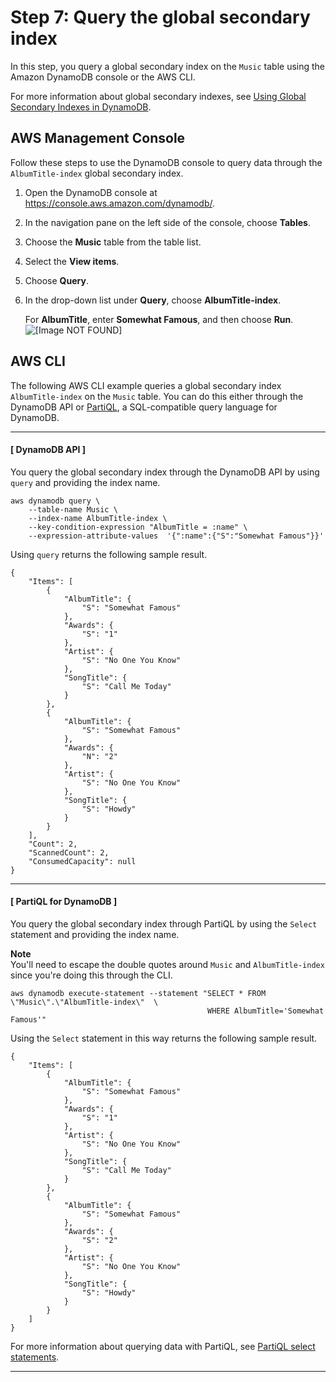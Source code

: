 # Step 7: Query the global secondary index<a name="getting-started-step-7"></a>

In this step, you query a global secondary index on the `Music` table using the Amazon DynamoDB console or the AWS CLI\.

For more information about global secondary indexes, see [Using Global Secondary Indexes in DynamoDB](GSI.md)\.

## AWS Management Console<a name="getting-started-step-7-Console"></a>

Follow these steps to use the DynamoDB console to query data through the `AlbumTitle-index` global secondary index\.

1. Open the DynamoDB console at [https://console\.aws\.amazon\.com/dynamodb/](https://console.aws.amazon.com/dynamodb/)\.

1. In the navigation pane on the left side of the console, choose **Tables**\.

1. Choose the **Music** table from the table list\.

1. Select the **View items**\.

1. Choose **Query**\.

1. In the drop\-down list under **Query**, choose **AlbumTitle\-index**\.

   For **AlbumTitle**, enter **Somewhat Famous**, and then choose **Run**\.  
![\[Image NOT FOUND\]](http://docs.aws.amazon.com/amazondynamodb/latest/developerguide/images/GettingStarted/GSISelectIndex.png)

## AWS CLI<a name="getting-started-step-7-CLI"></a>

The following AWS CLI example queries a global secondary index `AlbumTitle-index` on the `Music` table\. You can do this either through the DynamoDB API or [PartiQL](https://docs.aws.amazon.com/amazondynamodb/latest/developerguide/ql-reference.html), a SQL\-compatible query language for DynamoDB\.

------
#### [ DynamoDB API ]

You query the global secondary index through the DynamoDB API by using `query` and providing the index name\.

```
aws dynamodb query \
    --table-name Music \
    --index-name AlbumTitle-index \
    --key-condition-expression "AlbumTitle = :name" \
    --expression-attribute-values  '{":name":{"S":"Somewhat Famous"}}'
```

Using `query` returns the following sample result\.

```
{
    "Items": [
        {
            "AlbumTitle": {
                "S": "Somewhat Famous"
            },
            "Awards": {
                "S": "1"
            },
            "Artist": {
                "S": "No One You Know"
            },
            "SongTitle": {
                "S": "Call Me Today"
            }
        },
        {
            "AlbumTitle": {
                "S": "Somewhat Famous"
            },
            "Awards": {
                "N": "2"
            },
            "Artist": {
                "S": "No One You Know"
            },
            "SongTitle": {
                "S": "Howdy"
            }
        }
    ],
    "Count": 2,
    "ScannedCount": 2,
    "ConsumedCapacity": null
}
```

------
#### [ PartiQL for DynamoDB ]

You query the global secondary index through PartiQL by using the `Select` statement and providing the index name\.

**Note**  
You'll need to escape the double quotes around `Music` and `AlbumTitle-index` since you're doing this through the CLI\.

```
aws dynamodb execute-statement --statement "SELECT * FROM \"Music\".\"AlbumTitle-index\"  \
                                            WHERE AlbumTitle='Somewhat Famous'"
```

Using the `Select` statement in this way returns the following sample result\.

```
{
    "Items": [
        {
            "AlbumTitle": {
                "S": "Somewhat Famous"
            },
            "Awards": {
                "S": "1"
            },
            "Artist": {
                "S": "No One You Know"
            },
            "SongTitle": {
                "S": "Call Me Today"
            }
        },
        {
            "AlbumTitle": {
                "S": "Somewhat Famous"
            },
            "Awards": {
                "S": "2"
            },
            "Artist": {
                "S": "No One You Know"
            },
            "SongTitle": {
                "S": "Howdy"
            }
        }
    ]
}
```

For more information about querying data with PartiQL, see [PartiQL select statements](https://docs.aws.amazon.com/amazondynamodb/latest/developerguide/ql-reference.select.html)\.

------